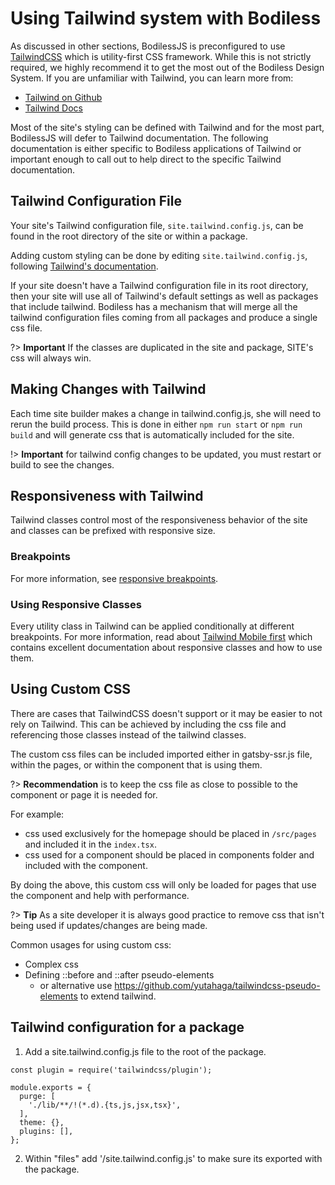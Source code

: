 # Using Tailwind system with Bodiless

As discussed in other sections, BodilessJS is preconfigured to use
[TailwindCSS](https://tailwindcss.com) which is utility-first CSS framework.
While this is not strictly required, we highly recommend it to get the most out
of the Bodiless Design System. If you are unfamiliar with Tailwind, you can
learn more from:

- [Tailwind on Github](https://github.com/tailwindcss/tailwindcss)
- [Tailwind Docs](https://tailwindcss.com/docs/what-is-tailwind)

Most of the site's styling can be defined with Tailwind and for the most part,
BodilessJS will defer to Tailwind documentation. The following documentation
is either specific to Bodiless applications of Tailwind or important enough to
call out to help direct to the specific Tailwind documentation.

## Tailwind Configuration File

Your site's Tailwind configuration file, `site.tailwind.config.js`, can be found in the root
directory of the site or within a package.

Adding custom styling can be done by editing `site.tailwind.config.js`, following [Tailwind's
documentation](https://tailwindcss.com/docs/configuration).

If your site doesn't have a Tailwind configuration file in its root directory, then your site will
use all of Tailwind's default settings as well as packages that include tailwind.  Bodiless has a mechanism that will merge all the tailwind configuration files coming from all packages and produce a single css file.

?> **Important**  If the classes are duplicated in the site and package, SITE's css will always win.

## Making Changes with Tailwind

Each time site builder makes a change in tailwind.config.js, she will need to
rerun the build process. This is done in either `npm run start` or
`npm run build` and will generate css that is automatically included for the
site.

!> **Important** for tailwind config changes to be updated, you must restart or
build to see the changes.

## Responsiveness with Tailwind

Tailwind classes control most of the responsiveness behavior of the site and
classes can be prefixed with responsive size.

### Breakpoints

For more information, see [responsive
breakpoints](./Responsiveness#Breakpoints).

### Using Responsive Classes

Every utility class in Tailwind can be applied conditionally at different
breakpoints. For more information, read about
[Tailwind Mobile first](https://tailwindcss.com/docs/responsive-design#mobile-first)
which contains excellent documentation about responsive classes and how to use
them.

## Using Custom CSS

There are cases that TailwindCSS doesn't support or it may be easier to not
rely on Tailwind. This can be achieved by including the css file and referencing
those classes instead of the tailwind classes.  

The custom css files can be included imported either in gatsby-ssr.js file,
within the pages, or within the component that is using them.

?> **Recommendation** is to keep the css file as close to possible to the
component or page it is needed for.

For example:
* css used exclusively for the homepage should be placed in `/src/pages` and
  included it in the `index.tsx`.
* css used for a component should be placed in components folder and included
  with the component.

By doing the above, this custom css will only be loaded for pages that
use the component and help with performance.

?> **Tip** As a site developer it is always good practice to remove css that isn't
being used if updates/changes are being made.

Common usages for using custom css:
* Complex css
* Defining ::before and ::after pseudo-elements  
  * or alternative use https://github.com/yutahaga/tailwindcss-pseudo-elements to
    extend tailwind.

## Tailwind configuration for a package

1. Add a site.tailwind.config.js file to the root of the package.

```
const plugin = require('tailwindcss/plugin');

module.exports = {
  purge: [
    './lib/**/!(*.d).{ts,js,jsx,tsx}',
  ],
  theme: {},
  plugins: [],
};
```

2. Within "files" add '/site.tailwind.config.js' to make sure its exported with the package.
